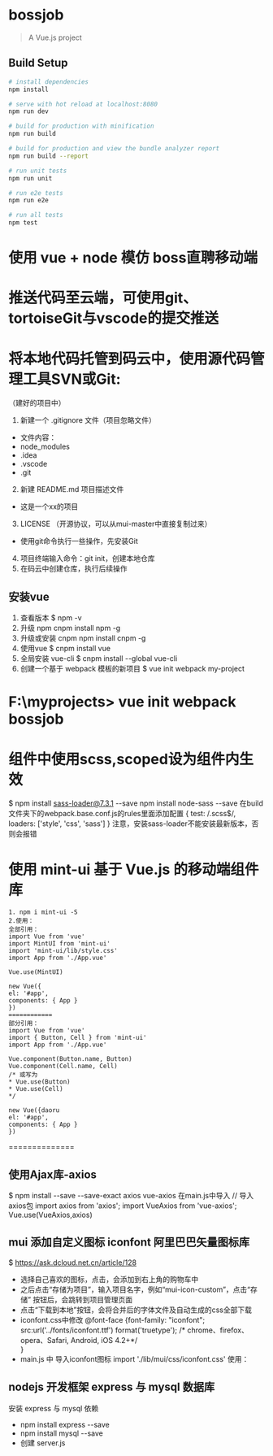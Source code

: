 # bossjob

> A Vue.js project

## Build Setup

``` bash
# install dependencies
npm install

# serve with hot reload at localhost:8080
npm run dev

# build for production with minification
npm run build

# build for production and view the bundle analyzer report
npm run build --report

# run unit tests
npm run unit

# run e2e tests
npm run e2e

# run all tests
npm test
```

# 使用 vue + node 模仿 boss直聘移动端
# 推送代码至云端，可使用git、tortoiseGit与vscode的提交推送
# 将本地代码托管到码云中，使用源代码管理工具SVN或Git:
（建好的项目中）
 1. 新建一个 .gitignore 文件（项目忽略文件）
 - 文件内容：
 - node_modules
 - .idea
 - .vscode
 - .git
 2. 新建 README.md 项目描述文件
 - 这是一个xx的项目
 3. LICENSE （开源协议，可以从mui-master中直接复制过来）
 - 使用git命令执行一些操作，先安装Git
 4. 项目终端输入命令：git init，创建本地仓库
 5. 在码云中创建仓库，执行后续操作
## 安装vue
1. 查看版本
    $ npm -v
2. 升级 npm
    cnpm install npm -g
3. 升级或安装 cnpm
    npm install cnpm -g
4. 使用vue
    $ cnpm install vue
5. 全局安装 vue-cli
    $ cnpm install --global vue-cli
6. 创建一个基于 webpack 模板的新项目
    $ vue init webpack my-project

# F:\myprojects> vue init webpack bossjob

# 组件中使用scss,scoped设为组件内生效
 $<style lang="scss" scoped></style>
npm install sass-loader@7.3.1 --save
npm install node-sass --save
在build文件夹下的webpack.base.conf.js的rules里面添加配置
  {
    test: /\.scss$/, 
    loaders: ['style', 'css', 'sass'] 
   }
   注意，安装sass-loader不能安装最新版本，否则会报错

   # 使用 mint-ui 基于 Vue.js 的移动端组件库
    1. npm i mint-ui -S
    2.使用：
    全部引用：
    import Vue from 'vue'
    import MintUI from 'mint-ui'
    import 'mint-ui/lib/style.css'
    import App from './App.vue'

    Vue.use(MintUI)

    new Vue({
    el: '#app',
    components: { App }
    })
    ============
    部分引用：
    import Vue from 'vue'
    import { Button, Cell } from 'mint-ui'
    import App from './App.vue'

    Vue.component(Button.name, Button)
    Vue.component(Cell.name, Cell)
    /* 或写为
    * Vue.use(Button)
    * Vue.use(Cell)
    */

    new Vue({daoru
    el: '#app',
    components: { App }
    })
==============
## 使用Ajax库-axios 
 $ npm install --save --save-exact axios vue-axios
 在main.js中导入
// 导入axios包
import axios from 'axios';
import VueAxios from 'vue-axios';
Vue.use(VueAxios,axios)

## mui 添加自定义图标 iconfont 阿里巴巴矢量图标库
 $ https://ask.dcloud.net.cn/article/128
 - 选择自己喜欢的图标，点击，会添加到右上角的购物车中
 - 之后点击“存储为项目”，输入项目名字，例如“mui-icon-custom”，点击“存储”  按钮后，会跳转到项目管理页面
 - 点击“下载到本地”按钮，会将合并后的字体文件及自动生成的css全部下载
 - iconfont.css中修改
 @font-face {font-family: "iconfont";
  src:url('../fonts/iconfont.ttf') format('truetype'); /* chrome、firefox、opera、Safari, Android, iOS 4.2+*/  
  }
 - main.js 中 导入iconfont图标
    import './lib/mui/css/iconfont.css'
    使用： <span class="mui-icon iconfont icon-zhiwei"></span>

## nodejs 开发框架 express 与 mysql 数据库
   安装 express 与 mysql 依赖
  - npm install express --save
  - npm install mysql --save
  - 创建 server.js




